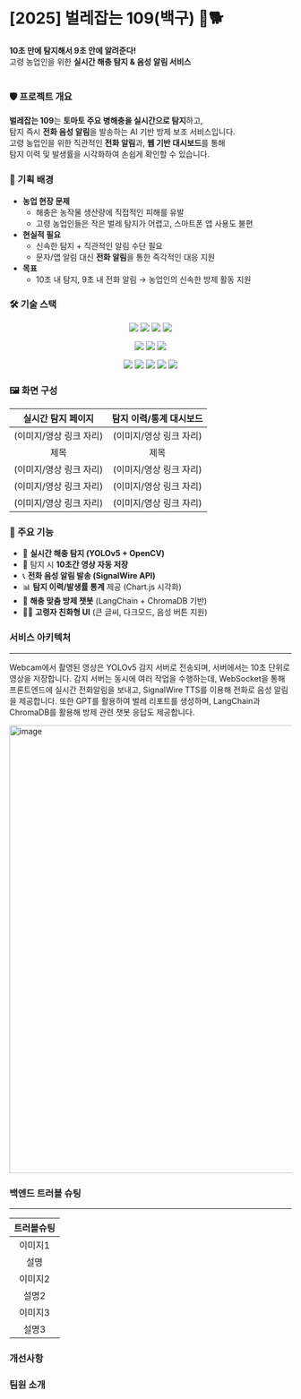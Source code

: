 # [2025] 벌레잡는 109(백구) 🐛🐕 <br/>
**10초 만에 탐지해서 9초 안에 알려준다!**  
고령 농업인을 위한 **실시간 해충 탐지 & 음성 알림 서비스**
<br/>
<br/>

### 🛡️ 프로젝트 개요
**벌레잡는 109**는 **토마토 주요 병해충을 실시간으로 탐지**하고,  
탐지 즉시 **전화 음성 알림**을 발송하는 AI 기반 방제 보조 서비스입니다.  
고령 농업인을 위한 직관적인 **전화 알림**과, **웹 기반 대시보드**를 통해  
탐지 이력 및 발생률을 시각화하여 손쉽게 확인할 수 있습니다.  

### 🧠 기획 배경
- **농업 현장 문제**  
  - 해충은 농작물 생산량에 직접적인 피해를 유발  
  - 고령 농업인들은 작은 벌레 탐지가 어렵고, 스마트폰 앱 사용도 불편  
- **현실적 필요**  
  - 신속한 탐지 + 직관적인 알림 수단 필요  
  - 문자/앱 알림 대신 **전화 알림**을 통한 즉각적인 대응 지원  
- **목표**  
  - 10초 내 탐지, 9초 내 전화 알림 → 농업인의 신속한 방제 활동 지원  

### 🛠 기술 스택
<p align="center">
  <img src="https://img.shields.io/badge/PyTorch-EE4C2C?style=flat-square&logo=pytorch&logoColor=white"/>
  <img src="https://img.shields.io/badge/OpenCV-5C3EE8?style=flat-square&logo=opencv&logoColor=white"/>
  <img src="https://img.shields.io/badge/FastAPI-009688?style=flat-square&logo=fastapi&logoColor=white"/>
  <img src="https://img.shields.io/badge/WebSocket-000000?style=flat-square&logo=socket.io&logoColor=white"/>
</p>
<p align="center">
  <img src="https://img.shields.io/badge/SignalWire-1D8FE1?style=flat-square&logo=twilio&logoColor=white"/>
  <img src="https://img.shields.io/badge/LangChain-0E5A89?style=flat-square"/>
  <img src="https://img.shields.io/badge/ChromaDB-FF6F00?style=flat-square"/>
</p>
<p align="center">
  <img src="https://img.shields.io/badge/React-61DAFB?style=flat-square&logo=react&logoColor=black"/>
  <img src="https://img.shields.io/badge/TailwindCSS-06B6D4?style=flat-square&logo=tailwindcss&logoColor=white"/>
  <img src="https://img.shields.io/badge/Chart.js-FF6384?style=flat-square&logo=chartdotjs&logoColor=white"/>
  <img src="https://img.shields.io/badge/SpringBoot-6DB33F?style=flat-square&logo=springboot&logoColor=white"/>
  <img src="https://img.shields.io/badge/OracleDB-F80000?style=flat-square&logo=oracle&logoColor=white"/>
</p>


### 🖼 화면 구성
| 실시간 탐지 페이지 | 탐지 이력/통계 대시보드 |
|:---:|:---:|
| (이미지/영상 링크 자리) | (이미지/영상 링크 자리) |
| 제목 | 제목 |
| (이미지/영상 링크 자리) | (이미지/영상 링크 자리) |
| (이미지/영상 링크 자리) | (이미지/영상 링크 자리) |
| (이미지/영상 링크 자리) | (이미지/영상 링크 자리) |


### 🚀 주요 기능
- 🐛 **실시간 해충 탐지 (YOLOv5 + OpenCV)**  
- 🎥 탐지 시 **10초간 영상 자동 저장**  
- 📞 **전화 음성 알림 발송 (SignalWire API)**  
- 📊 **탐지 이력/발생률 통계** 제공 (Chart.js 시각화)  
- 🧠 **해충 맞춤 방제 챗봇** (LangChain + ChromaDB 기반)  
- 🧑‍🌾 **고령자 친화형 UI** (큰 글씨, 다크모드, 음성 버튼 지원)  



### 서비스 아키텍처
---
Webcam에서 촬영된 영상은 YOLOv5 감지 서버로 전송되며, 서버에서는 10초 단위로 영상을 저장합니다. 감지 서버는 동시에 여러 작업을 수행하는데, WebSocket을 통해 프론트엔드에 실시간 전화알림을 보내고, SignalWire TTS를 이용해 전화로 음성 알림을 제공합니다. 또한 GPT를 활용하여 벌레 리포트를 생성하며, LangChain과 ChromaDB를 활용해 방제 관련 챗봇 응답도 제공합니다.

<img width="1418" height="800" alt="image" src="https://github.com/user-attachments/assets/128ec166-5549-4ddc-b1ac-735537dd5698" />


### 백엔드 트러블 슈팅
---
| 트러블슈팅 |
|:---:|
| 이미지1|
| 설명 |
|이미지2 |
|설명2|
|이미지3|
|설명3|

### 개선사항

### 팀원 소개

